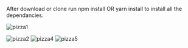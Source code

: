 After download or clone run npm install OR yarn install to install all the dependancies.

![pizza1](https://user-images.githubusercontent.com/74855669/121060897-d5e3a600-c7e0-11eb-890d-c3c5adae628a.png)

![pizza2](https://user-images.githubusercontent.com/74855669/121061123-180ce780-c7e1-11eb-9a99-aaa675f56ac8.png)
![pizza4](https://user-images.githubusercontent.com/74855669/121061157-23601300-c7e1-11eb-8926-33f460a7b708.png)
![pizza5](https://user-images.githubusercontent.com/74855669/121061215-31ae2f00-c7e1-11eb-826c-b0a42d0cc8ff.png)
